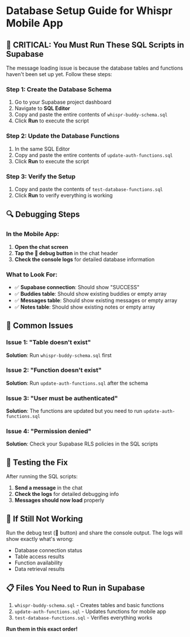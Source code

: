 # Database Setup Guide for Whispr Mobile App

## 🚨 CRITICAL: You Must Run These SQL Scripts in Supabase

The message loading issue is because the database tables and functions haven't been set up yet. Follow these steps:

### Step 1: Create the Database Schema
1. Go to your Supabase project dashboard
2. Navigate to **SQL Editor**
3. Copy and paste the entire contents of `whispr-buddy-schema.sql`
4. Click **Run** to execute the script

### Step 2: Update the Database Functions
1. In the same SQL Editor
2. Copy and paste the entire contents of `update-auth-functions.sql`
3. Click **Run** to execute the script

### Step 3: Verify the Setup
1. Copy and paste the contents of `test-database-functions.sql`
2. Click **Run** to verify everything is working

## 🔍 Debugging Steps

### In the Mobile App:
1. **Open the chat screen**
2. **Tap the 🐛 debug button** in the chat header
3. **Check the console logs** for detailed database information

### What to Look For:
- ✅ **Supabase connection**: Should show "SUCCESS"
- ✅ **Buddies table**: Should show existing buddies or empty array
- ✅ **Messages table**: Should show existing messages or empty array
- ✅ **Notes table**: Should show existing notes or empty array

## 🚨 Common Issues

### Issue 1: "Table doesn't exist"
**Solution**: Run `whispr-buddy-schema.sql` first

### Issue 2: "Function doesn't exist"
**Solution**: Run `update-auth-functions.sql` after the schema

### Issue 3: "User must be authenticated"
**Solution**: The functions are updated but you need to run `update-auth-functions.sql`

### Issue 4: "Permission denied"
**Solution**: Check your Supabase RLS policies in the SQL scripts

## 📱 Testing the Fix

After running the SQL scripts:

1. **Send a message** in the chat
2. **Check the logs** for detailed debugging info
3. **Messages should now load** properly

## 🔧 If Still Not Working

Run the debug test (🐛 button) and share the console output. The logs will show exactly what's wrong:

- Database connection status
- Table access results
- Function availability
- Data retrieval results

## 📋 Files You Need to Run in Supabase

1. `whispr-buddy-schema.sql` - Creates tables and basic functions
2. `update-auth-functions.sql` - Updates functions for mobile app
3. `test-database-functions.sql` - Verifies everything works

**Run them in this exact order!**

